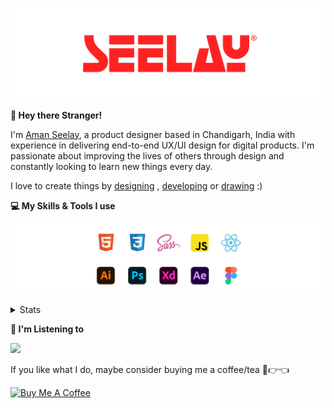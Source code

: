[![banner](./images/seelay.svg)](https://www.seelay.in)

**👋 Hey there Stranger!**

I'm [Aman Seelay](https://www.seelay.in), a product designer based in Chandigarh, India with experience in delivering end-to-end UX/UI design for digital products. I'm passionate about improving the lives of others through design and constantly looking to learn new things every day.

I love to create things by [designing](https://www.seelay.in/#work) , [developing](https://www.seelay.in/#projects) or [drawing](https://art.seelay.in) :)

**💻 My Skills & Tools I use**

[![banner](./images/skills&tools.svg)](https://www.seelay.in/about)

<details>
  <summary>Stats</summary>

---

<!--START_SECTION:waka-->
![Profile Views](http://img.shields.io/badge/Profile%20Views-2-blue)

**🐱 My GitHub Data** 

> 📦 472.9 kB Used in GitHub's Storage 
 > 
> 🏆 427 Contributions in the Year 2023
 > 
> 💼 Opted to Hire
 > 
> 📜 1 Public Repository 
 > 
> 🔑 38 Private Repository 
 > 
**I'm a Night 🦉** 

```text
🌞 Morning                275 commits         ████░░░░░░░░░░░░░░░░░░░░░   17.66 % 
🌆 Daytime                267 commits         ████░░░░░░░░░░░░░░░░░░░░░   17.15 % 
🌃 Evening                451 commits         ███████░░░░░░░░░░░░░░░░░░   28.97 % 
🌙 Night                  564 commits         █████████░░░░░░░░░░░░░░░░   36.22 % 
```
📅 **I'm Most Productive on Sunday** 

```text
Monday                   208 commits         ███░░░░░░░░░░░░░░░░░░░░░░   13.36 % 
Tuesday                  278 commits         ████░░░░░░░░░░░░░░░░░░░░░   17.85 % 
Wednesday                148 commits         ██░░░░░░░░░░░░░░░░░░░░░░░   09.51 % 
Thursday                 244 commits         ████░░░░░░░░░░░░░░░░░░░░░   15.67 % 
Friday                   170 commits         ███░░░░░░░░░░░░░░░░░░░░░░   10.92 % 
Saturday                 209 commits         ███░░░░░░░░░░░░░░░░░░░░░░   13.42 % 
Sunday                   300 commits         █████░░░░░░░░░░░░░░░░░░░░   19.27 % 
```


📊 **This Week I Spent My Time On** 

```text
🕑︎ Time Zone: Asia/Kolkata

💬 Programming Languages: 
JSON                     4 hrs 19 mins       ██████████░░░░░░░░░░░░░░░   41.44 % 
JavaScript               3 hrs 56 mins       █████████░░░░░░░░░░░░░░░░   37.64 % 
Other                    1 hr 31 mins        ████░░░░░░░░░░░░░░░░░░░░░   14.55 % 
CSS                      22 mins             █░░░░░░░░░░░░░░░░░░░░░░░░   03.62 % 
Bash                     7 mins              ░░░░░░░░░░░░░░░░░░░░░░░░░   01.25 % 

🔥 Editors: 
VS Code                  9 hrs 1 min         ██████████████████████░░░   86.31 % 
Edge                     1 hr 25 mins        ███░░░░░░░░░░░░░░░░░░░░░░   13.69 % 

💻 Operating System: 
Windows                  10 hrs 27 mins      █████████████████████████   100.00 % 
```

**I Mostly Code in JavaScript** 

```text
JavaScript               27 repos            █████████████████░░░░░░░░   67.50 % 
TypeScript               10 repos            ██████░░░░░░░░░░░░░░░░░░░   25.00 % 
Java                     3 repos             ██░░░░░░░░░░░░░░░░░░░░░░░   07.50 % 
```




 Last Updated on 27/09/2023 09:19:29 UTC
<!--END_SECTION:waka-->

---

 </details>

**🎵 I'm Listening to**

<object data="https://now-play.vercel.app/api/generate?uid=7a17a86e-d6b7-43b5-8d9c-1d6dae42a779" >

  <img src="https://now-play.vercel.app/api/generate?uid=7a17a86e-d6b7-43b5-8d9c-1d6dae42a779" />

</object>

If you like what I do, maybe consider buying me a coffee/tea 🥺👉👈

<a href="https://www.buymeacoffee.com/seelay" target="_blank"><img src="https://cdn.buymeacoffee.com/buttons/v2/default-red.png" alt="Buy Me A Coffee" width="150" ></a>
